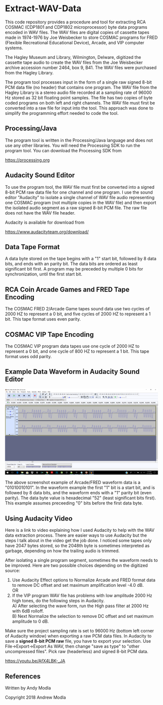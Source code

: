 # Extract-WAV-Data
This code repository provides a procedure and tool for extracting RCA COSMAC (CDP1801 and CDP1802 microprocessor) byte data programs encoded in WAV files.
The WAV files are digital copies of cassette tapes made in 1974-1976 by Joe Weisbecker to store COSMAC programs for 
FRED (Flexible Recreational Educational Device), Arcade, and VIP computer systems.

The Hagley Museum and Library, Wilmington, Delware, digitized the cassette tape audio to create the WAV files from the Joe Weisbecker archive accession number 2464, box 9, B41. The WAV files were purchased from the Hagley Library.

The program tool processes input in the form of a single raw signed 8-bit PCM data file (no header) that contains one program.
The WAV file from the Hagley Library is a stereo audio file recorded at a sampling rate of 96000 Hz stored as 32 bit floating point samples. The file has two copies of byte coded programs on both left and right channels. The WAV file must first be 
converted into a raw file for input into the tool. This approach was done to simplify the programming effort needed to code the tool.

## Processing/Java
The program tool is written in the Processing/Java language and does not use any other libraries. 
You will need the Processing SDK to run the program tool.
You can download the Processing SDK from 

https://processing.org

## Audacity Sound Editor
To use the program tool, the WAV file must first be converted into a signed 8-bit PCM raw data file for one channel and one program.
I use the sound editor "Audacity" to isolate a single channel of WAV file audio 
representing one COSMAC program (not multiple copies in the WAV file)
and then export the isolated audio segment as a raw signed 8-bit PCM file.
The raw file does not have the WAV file header.

Audacity is available for download from

https://www.audacityteam.org/download/

## Data Tape Format
A data byte stored on the tape begins with a "1" start bit, followed by 8 data bits, and ends with an parity bit.
The data bits are ordered as least significant bit first.
A program may be preceded by multiple 0 bits for synchronization, until the first start bit.

## RCA Coin Arcade Games and FRED Tape Encoding
The COSMAC FRED 2/Arcade Game tapes sound data use two cycles of 2000 HZ to represent a 0 bit, 
and five cycles of 2000 HZ to represent a 1 bit.
This tape format uses even parity.

## COSMAC VIP Tape Encoding
The COSMAC VIP program data tapes use one cycle of 2000 HZ to represent a 0 bit, 
and one cycle of 800 HZ to represent a 1 bit.
This tape format uses odd parity.

## Example Data Waveform in Audacity Sound Editor

![Screenshot of Data Waveform in Audacity](screenshot/waveform.png)

The above screenshot example of Arcade/FRED waveform data is a "01010010101". In the waveform example the first "1" bit is a start bit, 
and is followed by 8 data bits, and the waveform ends with a "1" parity bit (even parity).
The data byte value is hexadecimal "52" (least significant bits first). 
This example assumes preceeding "0" bits before the first data byte.

## Using Audacity Video
Here is a link to video explaining how I used Audacity to help with the WAV data extraction process.
There are easier ways to use Audacity but the steps I talk about in the video get the job done.
I noticed some tapes only have 2047 bytes stored, so the 2048th byte is sometimes interpreted as garbage,
depending on how the trailing audio is trimmed.

After isolating a single program segment, sometimes the waveform needs to be improved. Here are two possible choices depending on the digitized source:

1. Use Audacity Effect options to Normalize Arcade and FRED format data to remove DC offset 
and set maximum amplification level -4.0 dB.  
OR  
2. If the VIP program WAV file has problems with low amplitude 2000 Hz high tones, do the following steps in Audacity.  
  A) After selecting the wave form, run the High pass filter at 2000 Hz with 6dB rolloff.   
  B) Next Normalize the selection to remove DC offset and set maximum amplitude to 0 dB.  

Make sure the project sampling rate is set to 96000 Hz (bottom left corner of Audacity window) 
when exporting a raw PCM data files. In Audacity to save a __signed 8-bit PCM raw__ file, you have to export your selection.
Use File->Export->Export As WAV, then change "save as type" to "other uncompressed files".
Pick raw (headerless) and signed 8-bit PCM data.

https://youtu.be/AfX4LBK-_JA

## References
Written by Andy Modla

Copyright 2018 Andrew Modla
